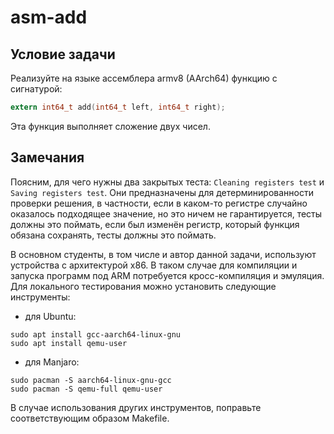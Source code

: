# asm-add

## Условие задачи

Реализуйте на языке ассемблера armv8 (AArch64) функцию с сигнатурой:
```c
extern int64_t add(int64_t left, int64_t right);
```
Эта функция выполняет сложение двух чисел.

## Замечания

Поясним, для чего нужны два закрытых теста: `Сleaning registers test` и `Saving registers test`.
Они предназначены для детерминированности проверки решения, в частности, если в каком-то регистре
случайно оказалось подходящее значение, но это ничем не гарантируется, тесты должны это поймать,
если был изменён регистр, который функция обязана сохранять, тесты должны это поймать.

В основном студенты, в том числе и автор данной задачи, используют устройства с архитектурой x86.
В таком случае для компиляции и запуска программ под ARM потребуется кросс-компиляция и эмуляция.
Для локального тестирования можно установить следующие инструменты:
- для Ubuntu:
```shell
sudo apt install gcc-aarch64-linux-gnu
sudo apt install qemu-user
```
- для Manjaro:
```shell
sudo pacman -S aarch64-linux-gnu-gcc
sudo pacman -S qemu-full qemu-user
```
В случае использования других инструментов, поправьте соответствующим образом Makefile.
